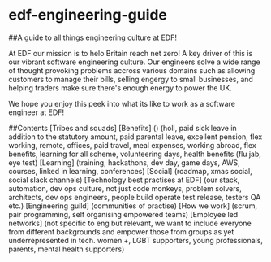 # edf-engineering-guide
##A guide to all things engineering culture at EDF!

At EDF our mission is to helo Britain reach net zero! A key driver of this is our vibrant software engineering culture. Our engineers solve a wide range of thought provoking problems accross various domains such as allowing customers to manage their bills, selling engergy to small businesses, and helping traders make sure there's enough energy to power the UK.

We hope you enjoy this peek into what its like to work as a software engineer at EDF!

##Contents
 [Tribes and squads]
 [Benefits] () (holl, paid sick leave in addition to the statutory amount, paid parental leave, excellent pension, flex working, remote, offices, paid travel, meal expenses, working abroad, flex benefits, learning for all scheme, volunteering days, health benefits (flu jab, eye test)
 [Learning] (training, hackathons, dev day, game days, AWS, courses, linked in learning, conferences)
 [Social] (roadmap, xmas social, social slack channels)
 [Technology best practises at EDF] (our stack, automation, dev ops culture, not just code monkeys, problem solvers, architects, dev ops engineers, people build operate test release, testers QA etc.)
 [Engineering guild] (communities of practise)
 [How we work] (scrum, pair programming, self organising empowered teams)
 [Employee led networks] (not specific to eng but relevant, we want to include everyone from different backgrounds and empower those from groups as yet underrepresented in tech. women +, LGBT supporters, young professionals, parents, mental health supporters)
